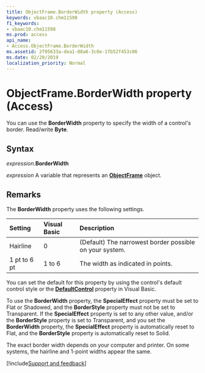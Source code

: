 ```yaml
---
title: ObjectFrame.BorderWidth property (Access)
keywords: vbaac10.chm11598
f1_keywords:
- vbaac10.chm11598
ms.prod: access
api_name:
- Access.ObjectFrame.BorderWidth
ms.assetid: 2f95633a-dea1-08a6-3c0e-1fb52f453c06
ms.date: 02/20/2019
localization_priority: Normal
---
```



# ObjectFrame.BorderWidth property (Access)

You can use the **BorderWidth** property to specify the width of a control's border. Read/write **Byte**.


## Syntax

_expression_.**BorderWidth**

_expression_ A variable that represents an **[ObjectFrame](Access.ObjectFrame.md)** object.


## Remarks

The **BorderWidth** property uses the following settings.

|Setting|Visual Basic|Description|
|:-----|:-----|:-----|
|Hairline|0|(Default) The narrowest border possible on your system.|
|1 pt to 6 pt|1 to 6|The width as indicated in points.|

You can set the default for this property by using the control's default control style or the **[DefaultControl](access.form.defaultcontrol.md)** property in Visual Basic.

To use the **BorderWidth** property, the **SpecialEffect** property must be set to Flat or Shadowed, and the **BorderStyle** property must not be set to Transparent. If the **SpecialEffect** property is set to any other value, and/or the **BorderStyle** property is set to Transparent, and you set the **BorderWidth** property, the **SpecialEffect** property is automatically reset to Flat, and the **BorderStyle** property is automatically reset to Solid.

The exact border width depends on your computer and printer. On some systems, the hairline and 1-point widths appear the same.




[!include[Support and feedback](~/includes/feedback-boilerplate.md)]